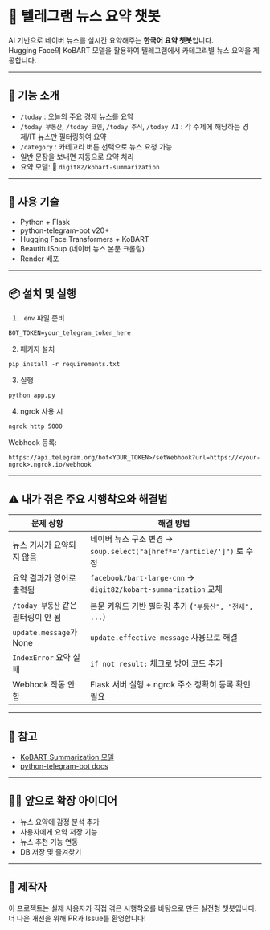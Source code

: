# 🤖 텔레그램 뉴스 요약 챗봇

AI 기반으로 네이버 뉴스를 실시간 요약해주는 **한국어 요약 챗봇**입니다.  
Hugging Face의 KoBART 모델을 활용하여 텔레그램에서 카테고리별 뉴스 요약을 제공합니다.

---

## 🚀 기능 소개

- `/today` : 오늘의 주요 경제 뉴스를 요약
- `/today 부동산`, `/today 코인`, `/today 주식`, `/today AI` :
  각 주제에 해당하는 경제/IT 뉴스만 필터링하여 요약
- `/category` : 카테고리 버튼 선택으로 뉴스 요청 가능
- 일반 문장을 보내면 자동으로 요약 처리
- 요약 모델: 🤗 `digit82/kobart-summarization`

---

## 🧠 사용 기술

- Python + Flask
- python-telegram-bot v20+
- Hugging Face Transformers + KoBART
- BeautifulSoup (네이버 뉴스 본문 크롤링)
- Render 배포

---

## 📦 설치 및 실행

1. `.env` 파일 준비
```
BOT_TOKEN=your_telegram_token_here
```

2. 패키지 설치
```
pip install -r requirements.txt
```

3. 실행
```
python app.py
```

4. ngrok 사용 시
```
ngrok http 5000
```
Webhook 등록:
```
https://api.telegram.org/bot<YOUR_TOKEN>/setWebhook?url=https://<your-ngrok>.ngrok.io/webhook
```

---

## ⚠️ 내가 겪은 주요 시행착오와 해결법

| 문제 상황 | 해결 방법 |
|-----------|-----------|
| 뉴스 기사가 요약되지 않음 | 네이버 뉴스 구조 변경 → `soup.select("a[href*='/article/']")` 로 수정 |
| 요약 결과가 영어로 출력됨 | `facebook/bart-large-cnn` → `digit82/kobart-summarization` 교체 |
| `/today 부동산` 같은 필터링이 안 됨 | 본문 키워드 기반 필터링 추가 (`"부동산", "전세", ...`) |
| `update.message`가 None | `update.effective_message` 사용으로 해결 |
| `IndexError` 요약 실패 | `if not result:` 체크로 방어 코드 추가 |
| Webhook 작동 안 함 | Flask 서버 실행 + ngrok 주소 정확히 등록 확인 필요 |

---

## 📄 참고

- [KoBART Summarization 모델](https://huggingface.co/digit82/kobart-summarization)
- [python-telegram-bot docs](https://docs.python-telegram-bot.org/)

---

## 🙋‍♀️ 앞으로 확장 아이디어

- 뉴스 요약에 감정 분석 추가
- 사용자에게 요약 저장 기능
- 뉴스 추천 기능 연동
- DB 저장 및 즐겨찾기

---

## 👏 제작자

이 프로젝트는 실제 사용자가 직접 겪은 시행착오를 바탕으로 만든 실전형 챗봇입니다.
더 나은 개선을 위해 PR과 Issue를 환영합니다!